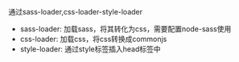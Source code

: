 通过sass-loader,css-loader-style-loader
- sass-loader: 加载sass，将其转化为css，需要配置node-sass使用
- css-loader: 加载css，将css转换成commonjs
- style-loader: 通过style标签插入head标签中